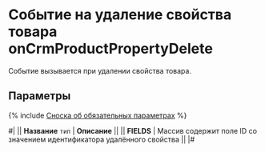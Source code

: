# Событие на удаление свойства товара onCrmProductPropertyDelete

Событие вызывается при удалении свойства товара.

## Параметры

{% include [Сноска об обязательных параметрах](../../../../../_includes/required.md) %}

#|
|| **Название**
`тип` | **Описание** ||
|| **FIELDS** | Массив содержит поле ID со значением идентификатора удалённого свойства ||
|#